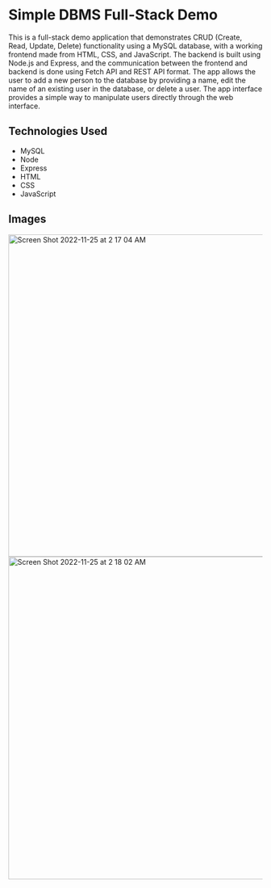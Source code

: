 # Simple DBMS Full-Stack Demo

This is a full-stack demo application that demonstrates CRUD (Create, Read, Update, Delete) functionality using a MySQL database, with a working frontend made from HTML, CSS, and JavaScript. The backend is built using Node.js and Express, and the communication between the frontend and backend is done using Fetch API and REST API format. The app allows the user to add a new person to the database by providing a name, edit the name of an existing user in the database, or delete a user. The app interface provides a simple way to manipulate users directly through the web interface.

## Technologies Used
- MySQL
- Node
- Express
- HTML
- CSS
- JavaScript

## Images

<img width="638" alt="Screen Shot 2022-11-25 at 2 17 04 AM" src="https://user-images.githubusercontent.com/91427887/203923507-000f6cd8-9878-4a24-b106-087701338571.png">

<img width="639" alt="Screen Shot 2022-11-25 at 2 18 02 AM" src="https://user-images.githubusercontent.com/91427887/203923511-0d1b076c-b730-4b2b-9c5a-0c7836023592.png">
